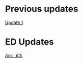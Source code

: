 # Previous updates

[Update 1](https://drive.google.com/file/d/16iedMKYyYtvjskGVX369wecfvgh8KOEV/view)

# ED Updates

[April 6th](https://drive.google.com/file/d/1rCw_7LN4KzoUskaWSHTeVYcKkaPnFV9s/view?usp=sharing)
